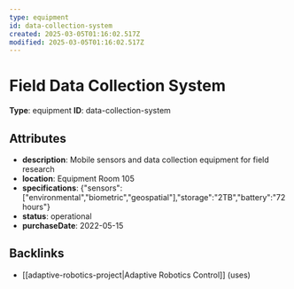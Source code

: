 ```yaml
---
type: equipment
id: data-collection-system
created: 2025-03-05T01:16:02.517Z
modified: 2025-03-05T01:16:02.517Z
---
```


# Field Data Collection System

**Type**: equipment
**ID**: data-collection-system

## Attributes

- **description**: Mobile sensors and data collection equipment for field research
- **location**: Equipment Room 105
- **specifications**: {"sensors":["environmental","biometric","geospatial"],"storage":"2TB","battery":"72 hours"}
- **status**: operational
- **purchaseDate**: 2022-05-15

## Backlinks

- [[adaptive-robotics-project|Adaptive Robotics Control]] (uses)

